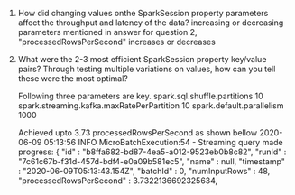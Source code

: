 1. How did changing values onthe SparkSession property parameters affect the throughput and latency of the data?
  increasing or decreasing parameters mentioned in answer for question 2, "processedRowsPerSecond" increases or decreases

2. What were the 2-3 most efficient SparkSession property key/value pairs? Through testing multiple variations on values, how can you tell these were the most optimal? 
  
    Following three parameters are key.
    spark.sql.shuffle.partitions                10
    spark.streaming.kafka.maxRatePerPartition   10
    spark.default.parallelism                   1000
  
    Achieved upto 3.73 processedRowsPerSecond as shown bellow
    2020-06-09 05:13:56 INFO  MicroBatchExecution:54 - Streaming query made progress: {
    "id" : "b8ffa682-bd87-4ea5-a012-9523eb0b8c82",
    "runId" : "7c61c67b-f31d-457d-bdf4-e0a09b581ec5",
    "name" : null,
    "timestamp" : "2020-06-09T05:13:43.154Z",
    "batchId" : 0,
    "numInputRows" : 48,
    "processedRowsPerSecond" : 3.7322136692325634,
   

